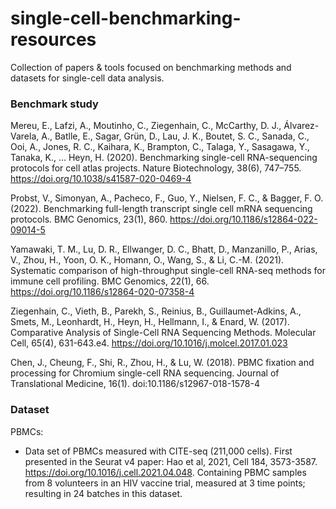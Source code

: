 # single-cell-benchmarking-resources
Collection of papers &amp; tools focused on benchmarking methods and datasets for single-cell data analysis.

### Benchmark study

Mereu, E., Lafzi, A., Moutinho, C., Ziegenhain, C., McCarthy, D. J., Álvarez-Varela, A., Batlle, E., Sagar, Grün, D., Lau, J. K., Boutet, S. C., Sanada, C., Ooi, A., Jones, R. C., Kaihara, K., Brampton, C., Talaga, Y., Sasagawa, Y., Tanaka, K., … Heyn, H. (2020). Benchmarking single-cell RNA-sequencing protocols for cell atlas projects. Nature Biotechnology, 38(6), 747–755. https://doi.org/10.1038/s41587-020-0469-4

Probst, V., Simonyan, A., Pacheco, F., Guo, Y., Nielsen, F. C., & Bagger, F. O. (2022). Benchmarking full-length transcript single cell mRNA sequencing protocols. BMC Genomics, 23(1), 860. https://doi.org/10.1186/s12864-022-09014-5

Yamawaki, T. M., Lu, D. R., Ellwanger, D. C., Bhatt, D., Manzanillo, P., Arias, V., Zhou, H., Yoon, O. K., Homann, O., Wang, S., & Li, C.-M. (2021). Systematic comparison of high-throughput single-cell RNA-seq methods for immune cell profiling. BMC Genomics, 22(1), 66. https://doi.org/10.1186/s12864-020-07358-4

Ziegenhain, C., Vieth, B., Parekh, S., Reinius, B., Guillaumet-Adkins, A., Smets, M., Leonhardt, H., Heyn, H., Hellmann, I., & Enard, W. (2017). Comparative Analysis of Single-Cell RNA Sequencing Methods. Molecular Cell, 65(4), 631-643.e4. https://doi.org/10.1016/j.molcel.2017.01.023

Chen, J., Cheung, F., Shi, R., Zhou, H., & Lu, W. (2018). PBMC fixation and processing for Chromium single-cell RNA sequencing. Journal of Translational Medicine, 16(1). doi:10.1186/s12967-018-1578-4 

### Dataset

PBMCs:
- Data set of PBMCs measured with CITE-seq (211,000 cells).
First presented in the Seurat v4 paper: Hao et al, 2021, Cell 184, 3573-3587. https://doi.org/10.1016/j.cell.2021.04.048.
Containing PBMC samples from 8 volunteers in an HIV vaccine trial, measured at 3 time points;  resulting in 24 batches in this dataset.
